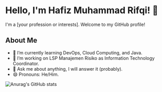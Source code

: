 # Hello, I'm Hafiz Muhammad Rifqi! 👋

I'm a [your profession or interests]. Welcome to my GitHub profile! 

## About Me

- 🌱 I’m currently learning DevOps, Cloud Computing, and Java.
- 💼 I’m working on LSP Manajemen Risiko as Information Technology Coordinator.
- 💬 Ask me about anything, I will answer it (probably).
- 😄 Pronouns: He/Him.

<!-- Optional: Add GitHub stats using an Anurag's GitHub stats tool or similar -->
![Anurag's GitHub stats](https://github-readme-stats.vercel.app/api?username=hafizmrifqi&show_icons=true&theme=radical)

